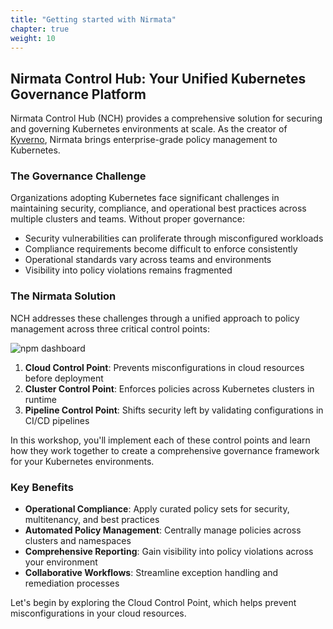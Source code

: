 ```yaml
---
title: "Getting started with Nirmata"
chapter: true
weight: 10
---
```

## Nirmata Control Hub: Your Unified Kubernetes Governance Platform

Nirmata Control Hub (NCH) provides a comprehensive solution for securing and governing Kubernetes environments at scale. As the creator of [Kyverno](https://kyverno.io/), Nirmata brings enterprise-grade policy management to Kubernetes.

### The Governance Challenge
Organizations adopting Kubernetes face significant challenges in maintaining security, compliance, and operational best practices across multiple clusters and teams. Without proper governance:
- Security vulnerabilities can proliferate through misconfigured workloads
- Compliance requirements become difficult to enforce consistently
- Operational standards vary across teams and environments
- Visibility into policy violations remains fragmented

### The Nirmata Solution
NCH addresses these challenges through a unified approach to policy management across three critical control points:

![npm dashboard](/images/npm-dashboard-new.png)

1. **Cloud Control Point**: Prevents misconfigurations in cloud resources before deployment
2. **Cluster Control Point**: Enforces policies across Kubernetes clusters in runtime
3. **Pipeline Control Point**: Shifts security left by validating configurations in CI/CD pipelines

In this workshop, you'll implement each of these control points and learn how they work together to create a comprehensive governance framework for your Kubernetes environments.

### Key Benefits
- **Operational Compliance**: Apply curated policy sets for security, multitenancy, and best practices
- **Automated Policy Management**: Centrally manage policies across clusters and namespaces
- **Comprehensive Reporting**: Gain visibility into policy violations across your environment
- **Collaborative Workflows**: Streamline exception handling and remediation processes

Let's begin by exploring the Cloud Control Point, which helps prevent misconfigurations in your cloud resources.

